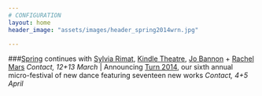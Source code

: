 ```yaml
---
# CONFIGURATION
layout: home
header_image: "assets/images/header_spring2014wrn.jpg"

---
```

###[Spring](/current/2014-spring) continues with [Sylvia Rimat](/current/2014-spring/rimat), [Kindle Theatre](/current/2014-spring/kindle), [Jo Bannon](/current/2014-spring/bannon) + [Rachel Mars](/current/2014-spring/mars) *Contact, 12+13 March* | Announcing [Turn 2014](/current/2014-turn), our sixth annual micro-festival of new dance featuring seventeen new works *Contact, 4+5 April*
